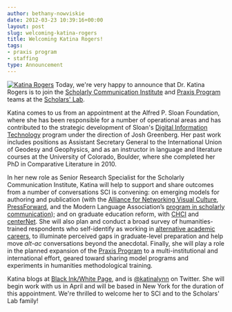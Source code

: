```yaml
---
author: bethany-nowviskie
date: 2012-03-23 10:39:16+00:00
layout: post
slug: welcoming-katina-rogers
title: Welcoming Katina Rogers!
tags:
- praxis program
- staffing
type: Announcement
---
```


[![Katina Rogers](http://static.scholarslab.org/wp-content/uploads/2012/03/KR_photo-271x300.jpg)](http://www.scholarslab.org/announcements/welcoming-katina-rogers/attachment/kr_photo/)
Today, we're very happy to announce that Dr. Katina Rogers is to join the [Scholarly Communication Institute](http://uvasci.org) and [Praxis Program](http://praxis.scholarslab.org) teams at the [Scholars' Lab](http://scholarslab.org).

Katina comes to us from an appointment at the Alfred P. Sloan Foundation, where she has been responsible for a number of operational areas and has contributed to the strategic development of Sloan's [Digital Information Technology](http://www.sloan.org/program/28) program under the direction of Josh Greenberg. Her past work includes positions as Assistant Secretary General to the International Union of Geodesy and Geophysics, and as an instructor in language and literature courses at the University of Colorado, Boulder, where she completed her PhD in Comparative Literature in 2010.

In her new role as Senior Research Specialist for the Scholarly Communication Institute, Katina will help to support and share outcomes from a number of conversations SCI is convening: on emerging models for authoring and publication (with the [Alliance for Networking Visual Culture](http://scalar.usc.edu/anvc/), [PressForward](http://pressforward.org/), and the Modern Language Association’s [program in scholarly communication](http://www.mla.org/news_from_mla/news_topic&topic=303)); and on graduate education reform, with [CHCI](http://chcinetwork.org) and [centerNet](http://digitalhumanities.org/centernet). She will also plan and conduct a broad survey of humanities-trained respondents who self-identify as working in [alternative academic careers](http://mediacommons.futureofthebook.org/alt-ac/), to illuminate perceived gaps in graduate-level preparation and help move _alt-ac_ conversations beyond the anecdotal. Finally, she will play a role in the planned expansion of the [Praxis Program](http://praxis.scholarslab.org) to a multi-institutional and international effort, geared toward sharing model programs and experiments in humanities methodological training.

Katina blogs at [Black Ink/White Page](http://katinarogers.com), and is [@katinalynn](https://twitter.com/#!/katinalynn) on Twitter. She will begin work with us in April and will be based in New York for the duration of this appointment. We're thrilled to welcome her to SCI and to the Scholars' Lab family!
